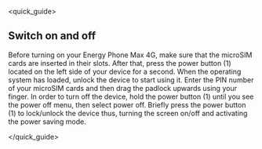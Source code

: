 <quick_guide>
## Switch on and off
Before turning on your Energy Phone Max 4G, make sure that the microSIM cards are inserted in their slots. After that, press the power button (1) located on the left side of your device for a second. When the operating system has loaded, unlock the device to start using it. Enter the PIN number of your microSIM cards and then drag the padlock upwards using your finger.
In order to turn off the device, hold the power button (1) until you see the power off menu, then select power off.
Briefly press the power button (1) to lock/unlock the device thus, turning the screen on/off and activating the power saving mode.

</quick_guide>

